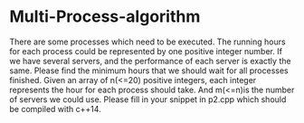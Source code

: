 # Multi-Process-algorithm
There are some processes which need to be executed. The running hours for each process could be represented by one positive integer number. If we have several servers, and the performance of each server is exactly the same. Please find the minimum hours that we should wait for all processes finished. Given an array of ​n(&lt;=20) ​positive integers, each integer represents the hour for each process should take. And ​m(&lt;=n) ​is the number of servers we could use. Please fill in your snippet in p2.cpp which should be compiled with c++14.
